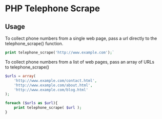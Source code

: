 # PHP Telephone Scrape

## Usage

To collect phone numbers from a single web page, pass a url directly to the telephone_scrape() function.

```php
print telephone_scrape('http://www.example.com');`
```

To collect phone numbers from a list of web pages, pass an array of URLs to telephone_scrape()

```php
$urls = array(
	'http://www.example.com/contact.html',
	'http://www.example.com/about.html',
	'http://www.example.com/blog.html'
);

foreach ($urls as $url){
	print telephone_scrape( $url );
}
```
